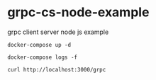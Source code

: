 # grpc-cs-node-example
grpc client server node js example


    docker-compose up -d
    
    docker-compose logs -f
    
    curl http://localhost:3000/grpc
